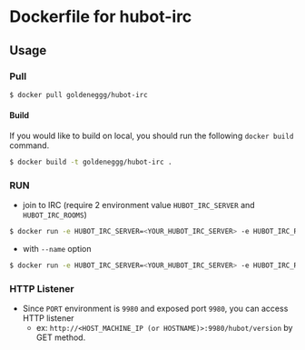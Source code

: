 # Dockerfile for hubot-irc

## Usage

### Pull

```bash
$ docker pull goldeneggg/hubot-irc
```

#### Build
If you would like to build on local, you should run the following `docker build` command.

```bash
$ docker build -t goldeneggg/hubot-irc .
```

### RUN

* join to IRC (require 2 environment value `HUBOT_IRC_SERVER` and `HUBOT_IRC_ROOMS`)

```bash
$ docker run -e HUBOT_IRC_SERVER=<YOUR_HUBOT_IRC_SERVER> -e HUBOT_IRC_ROOMS=<YOUR_HUBOT_IRC_ROOM> -p 9980:9980 -t -d goldeneggg/hubot-irc
```

* with `--name` option

```bash
$ docker run -e HUBOT_IRC_SERVER=<YOUR_HUBOT_IRC_SERVER> -e HUBOT_IRC_ROOMS=<YOUR_HUBOT_IRC_ROOM> -p 9980:9980 -t -d goldeneggg/hubot-irc --name hoge
```

### HTTP Listener

* Since `PORT` environment is `9980` and exposed port `9980`, you can access HTTP listener
    * ex: `http://<HOST_MACHINE_IP (or HOSTNAME)>:9980/hubot/version` by GET method.

